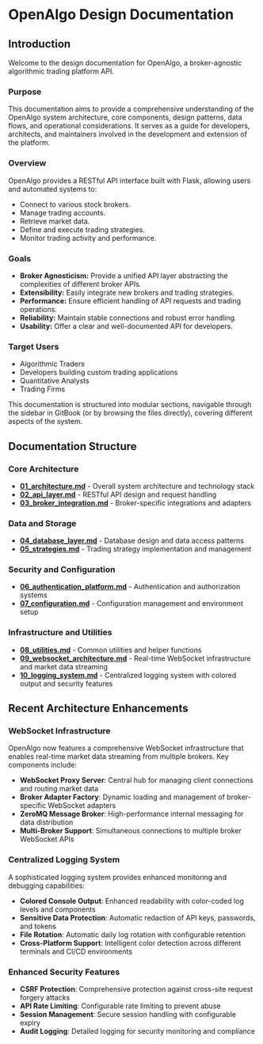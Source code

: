 # OpenAlgo Design Documentation

## Introduction

Welcome to the design documentation for OpenAlgo, a broker-agnostic algorithmic trading platform API.

### Purpose

This documentation aims to provide a comprehensive understanding of the OpenAlgo system architecture, core components, design patterns, data flows, and operational considerations. It serves as a guide for developers, architects, and maintainers involved in the development and extension of the platform.

### Overview

OpenAlgo provides a RESTful API interface built with Flask, allowing users and automated systems to:
*   Connect to various stock brokers.
*   Manage trading accounts.
*   Retrieve market data.
*   Define and execute trading strategies.
*   Monitor trading activity and performance.

### Goals

*   **Broker Agnosticism:** Provide a unified API layer abstracting the complexities of different broker APIs.
*   **Extensibility:** Easily integrate new brokers and trading strategies.
*   **Performance:** Ensure efficient handling of API requests and trading operations.
*   **Reliability:** Maintain stable connections and robust error handling.
*   **Usability:** Offer a clear and well-documented API for developers.

### Target Users

*   Algorithmic Traders
*   Developers building custom trading applications
*   Quantitative Analysts
*   Trading Firms

This documentation is structured into modular sections, navigable through the sidebar in GitBook (or by browsing the files directly), covering different aspects of the system.

## Documentation Structure

### Core Architecture
- **[01_architecture.md](01_architecture.md)** - Overall system architecture and technology stack
- **[02_api_layer.md](02_api_layer.md)** - RESTful API design and request handling
- **[03_broker_integration.md](03_broker_integration.md)** - Broker-specific integrations and adapters

### Data and Storage
- **[04_database_layer.md](04_database_layer.md)** - Database design and data access patterns
- **[05_strategies.md](05_strategies.md)** - Trading strategy implementation and management

### Security and Configuration
- **[06_authentication_platform.md](06_authentication_platform.md)** - Authentication and authorization systems
- **[07_configuration.md](07_configuration.md)** - Configuration management and environment setup

### Infrastructure and Utilities
- **[08_utilities.md](08_utilities.md)** - Common utilities and helper functions
- **[09_websocket_architecture.md](09_websocket_architecture.md)** - Real-time WebSocket infrastructure and market data streaming
- **[10_logging_system.md](10_logging_system.md)** - Centralized logging system with colored output and security features

## Recent Architecture Enhancements

### WebSocket Infrastructure
OpenAlgo now features a comprehensive WebSocket infrastructure that enables real-time market data streaming from multiple brokers. Key components include:

- **WebSocket Proxy Server**: Central hub for managing client connections and routing market data
- **Broker Adapter Factory**: Dynamic loading and management of broker-specific WebSocket adapters
- **ZeroMQ Message Broker**: High-performance internal messaging for data distribution
- **Multi-Broker Support**: Simultaneous connections to multiple broker WebSocket APIs

### Centralized Logging System
A sophisticated logging system provides enhanced monitoring and debugging capabilities:

- **Colored Console Output**: Enhanced readability with color-coded log levels and components
- **Sensitive Data Protection**: Automatic redaction of API keys, passwords, and tokens
- **File Rotation**: Automatic daily log rotation with configurable retention
- **Cross-Platform Support**: Intelligent color detection across different terminals and CI/CD environments

### Enhanced Security Features
- **CSRF Protection**: Comprehensive protection against cross-site request forgery attacks
- **API Rate Limiting**: Configurable rate limiting to prevent abuse
- **Session Management**: Secure session handling with configurable expiry
- **Audit Logging**: Detailed logging for security monitoring and compliance
